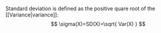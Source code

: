 Standard deviation is defined as the positive quare root of the [[Variance|variance]]:
$$
\sigma(X)=SD(X)=\sqrt{ Var(X) }
$$
